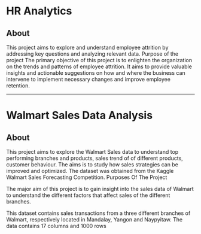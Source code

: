 # HR Analytics

## About

This project aims to explore and understand employee attrition by addressing key questions and analyzing relevant data.
Purpose of the project
The primary objective of this project is to enlighten the organization on the trends and patterns of employee attrition. It aims to provide valuable insights and actionable suggestions on how and where the business can intervene to implement necessary changes and improve employee retention.

--------------------------------------------------------------------------------

# Walmart Sales Data Analysis

## About

This project aims to explore the Walmart Sales data to understand top performing branches and products, sales trend of of different products, customer behaviour. The aims is to study how sales strategies can be improved and optimized. The dataset was obtained from the Kaggle Walmart Sales Forecasting Competition.
Purposes Of The Project

The major aim of this project is to gain insight into the sales data of Walmart to understand the different factors that affect sales of the different branches.

This dataset contains sales transactions from a three different branches of Walmart, respectively located in Mandalay, Yangon and Naypyitaw. The data contains 17 columns and 1000 rows

